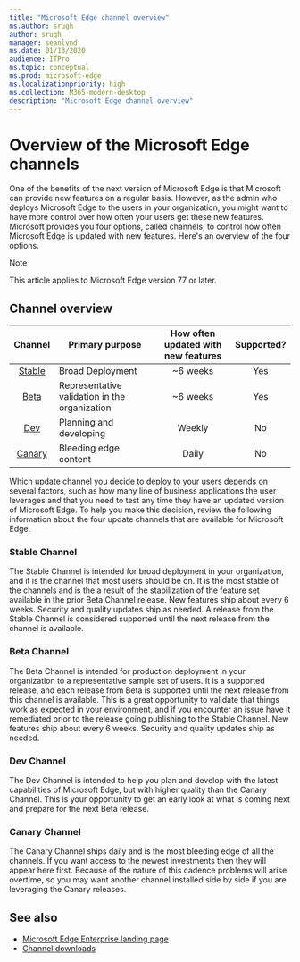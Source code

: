 ```yaml
---
title: "Microsoft Edge channel overview"
ms.author: srugh
author: srugh
manager: seanlynd
ms.date: 01/13/2020
audience: ITPro
ms.topic: conceptual
ms.prod: microsoft-edge
ms.localizationpriority: high
ms.collection: M365-modern-desktop
description: "Microsoft Edge channel overview"
---
```


# Overview of the Microsoft Edge channels

One of the benefits of the next version of Microsoft Edge is that Microsoft can provide new features on a regular basis. However, as the admin who deploys Microsoft Edge to the users in your organization, you might want to have more control over how often your users get these new features. Microsoft provides you four options, called channels, to control how often Microsoft Edge is updated with new features. Here's an overview of the four options.
  
> [!NOTE]
> This article applies to Microsoft Edge version 77 or later.

## Channel overview

|Channel|Primary purpose|How often updated with new features|Supported?|
|:---:|---|:---:|:---:|
|[Stable](#stable-channel)|Broad Deployment|~6 weeks|Yes|
|[Beta](#beta-channel)|Representative validation in the organization|~6 weeks|Yes|
|[Dev](#dev-channel)|Planning and developing|Weekly|No|
|[Canary](#canary-channel)|Bleeding edge content|Daily|No|

Which update channel you decide to deploy to your users depends on several factors, such as how many line of business applications the user leverages and that you need to test any time they have an updated version of Microsoft Edge. To help you make this decision, review the following information about the four update channels that are available for Microsoft Edge.

### Stable Channel

The Stable Channel is intended for broad deployment in your organization, and it is the channel that most users should be on. It is the most stable of the channels and is the a result of the stabilization of the feature set available in the prior Beta Channel release. New features ship about every 6 weeks. Security and quality updates ship as needed. A release from the Stable Channel is considered supported until the next release from the channel is available.

### Beta Channel

The Beta Channel is intended for production deployment in your organization to a representative sample set of users. It is a supported release, and each release from Beta is supported until the next release from this channel is available. This is a great opportunity to validate that things work as expected in your environment, and if you encounter an issue have it remediated prior to the release going publishing to the Stable Channel. New features ship about every 6 weeks. Security and quality updates ship as needed.

### Dev Channel

The Dev Channel is intended to help you plan and develop with the latest capabilities of Microsoft Edge, but with higher quality than the Canary Channel. This is your opportunity to get an early look at what is coming next and prepare for the next Beta release.

### Canary Channel

The Canary Channel ships daily and is the most bleeding edge of all the channels. If you want access to the newest investments then they will appear here first. Because of the nature of this cadence problems will arise overtime, so you may want another channel installed side by side if you are leveraging the Canary releases.

## See also

- [Microsoft Edge Enterprise landing page](https://aka.ms/EdgeEnterprise)
- [Channel downloads](https://aka.ms/EdgeEnterprise)
